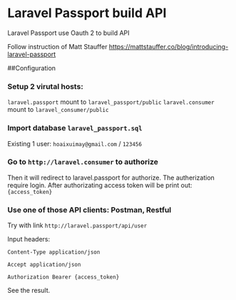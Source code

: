 # Laravel Passport build API
Laravel Passport use Oauth 2 to build API

Follow instruction of Matt Stauffer
https://mattstauffer.co/blog/introducing-laravel-passport 

##Configuration

### Setup 2 virutal hosts: 
`laravel.passport` mount to `laravel_passport/public`
`laravel.consumer` mount to `laravel_consumer/public`

###  Import database `laravel_passport.sql`
Existing 1 user:
`hoaixuimay@gmail.com` / `123456`

###  Go to `http://laravel.consumer` to authorize
Then it will redirect to laravel.passport for authorize. The autherization require login. After authorizating access token will be print out: `{access_token}`

###  Use one of those API clients: Postman, Restful
Try with link `http://laravel.passport/api/user`

Input headers:

`Content-Type application/json`

`Accept application/json`

`Authorization Bearer {access_token}`

See the result.

